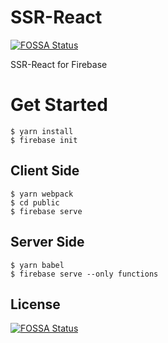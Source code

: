 # SSR-React
[![FOSSA Status](https://app.fossa.io/api/projects/git%2Bgithub.com%2FGiovanniL19%2FSSR-React.svg?type=shield)](https://app.fossa.io/projects/git%2Bgithub.com%2FGiovanniL19%2FSSR-React?ref=badge_shield)

SSR-React for Firebase

# Get Started

```
$ yarn install
$ firebase init
```

## Client Side
```
$ yarn webpack
$ cd public
$ firebase serve
```

## Server Side
```
$ yarn babel
$ firebase serve --only functions
```


## License
[![FOSSA Status](https://app.fossa.io/api/projects/git%2Bgithub.com%2FGiovanniL19%2FSSR-React.svg?type=large)](https://app.fossa.io/projects/git%2Bgithub.com%2FGiovanniL19%2FSSR-React?ref=badge_large)